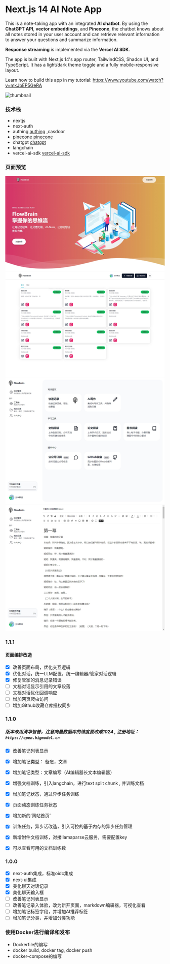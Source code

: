 # Next.js 14 AI Note App

This is a note-taking app with an integrated **AI chatbot**. By using the **ChatGPT API**, **vector embeddings**, and **Pinecone**, the chatbot knows about all notes stored in your user account and can retrieve relevant information to answer your questions and summarize information.

**Response streaming** is implemented via the **Vercel AI SDK**.

The app is built with Next.js 14's app router, TailwindCSS, Shadcn UI, and TypeScript. It has a light/dark theme toggle and a fully mobile-responsive layout.

Learn how to build this app in my tutorial: https://www.youtube.com/watch?v=mkJbEP5GeRA

![thumbnail](https://github.com/codinginflow/nextjs-ai-note-app/assets/52977034/cefc69f2-a486-4072-bf69-d0738f7336af)

### 技术栈

- nextjs
- next-auth
- authing [authing](https://www.authing.cn/) ,casdoor
- pinecone [pinecone](https://www.pinecone.io/)
- chatgpt [chatgpt](https://www.chatgpt.ai/)
- langchain
- vercel-ai-sdk [vercel-ai-sdk](https://vercel.com/docs/vercel-ai/overview)

### 页面预览

![alt text](doc/website.png)
![alt text](doc/notes.png)
![alt text](doc/app.png)![alt text](doc/editor.png)

### 1.1.1

#### 页面编排改造

- [x] 改善页面布局，优化交互逻辑
- [x] 优化对话，统一LLM配置，统一编辑器/管家对话逻辑
- [x] 修复管家的消息记录错误
- [ ] 文档对话显示引用的文章段落
- [ ] 文档对话优化回调响应
- [ ] 增加网页爬虫访问
- [ ] 增加Github收藏仓库授权同步

### 1.1.0

##### 版本改用清华智普，注意向量数据库的维度要改成1024 , 注册地址：` https://open.bigmodel.cn`

- [x] 改善笔记列表显示
- [x] 增加笔记类型： 备忘，文章
- [x] 增加笔记类型：文章编写（AI编辑器长文本编辑器）
- [x] 增强文档训练，引入langchain，进行text split chunk , 并训练文档
- [x] 增加笔记状态，通过异步任务训练
- [x] 页面动态训练任务状态
- [x] 增加新的‘网站首页’

- [x] 训练任务，异步话改造，引入可控的基于内存的异步任务管理
- [x] 新增附件文档训练，对接llamaparse云服务，需要配置key
- [x] 可以查看可用的文档训练数

### 1.0.0

- [x] next-auth集成，标准oidc集成
- [x] next-ui集成
- [x] 美化聊天对话记录
- [x] 美化聊天输入框
- [ ] 改善笔记列表显示
- [ ] 改善笔记录入体验，改为新开页面，markdown编辑器，可视化查看
- [ ] 增加笔记标签字段，并增加AI推荐标签
- [ ] 增加笔记分类，并增加分类功能

### 使用Docker进行编译和发布

- Dockerfile的编写
- docker build, docker tag, docker push
- docker-compose的编写
